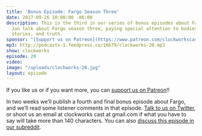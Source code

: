 ```yaml
---
title: 'Bonus Episode: Fargo Season Three'
date: 2017-09-26 10:00:00 -06:00
description: This is the third in our series of bonus episodes about Fargo! Paul and
  Jan talk about Fargo season three, paying special attention to bodies, coincidences,
  stories, and truth.
sponsor: "[Support us on Patreon](https://www.patreon.com/clockworkscast)"
mp3: http://podcasts-1.feedpress.co/16679/clockworks-20.mp3
show: clockworks
episode: 20
video: 
image: "/uploads/clockworks-20.jpg"
layout: episode
---
```


If you like us or if you want more, you can [support us on Patreon](https://www.patreon.com/clockworkscast)!!

In two weeks we’ll publish a fourth and final bonus episode about Fargo, and we’ll read some listener comments in that episode. [Talk to us on Twitter](http://www.twitter.com/clockworkscast), or shoot us an email at clockworks cast at gmail.com if what you have to say will take more than 140 characters. You can also [discuss this episode in our subreddit](https://www.reddit.com/r/Goodstuff_fm/).
